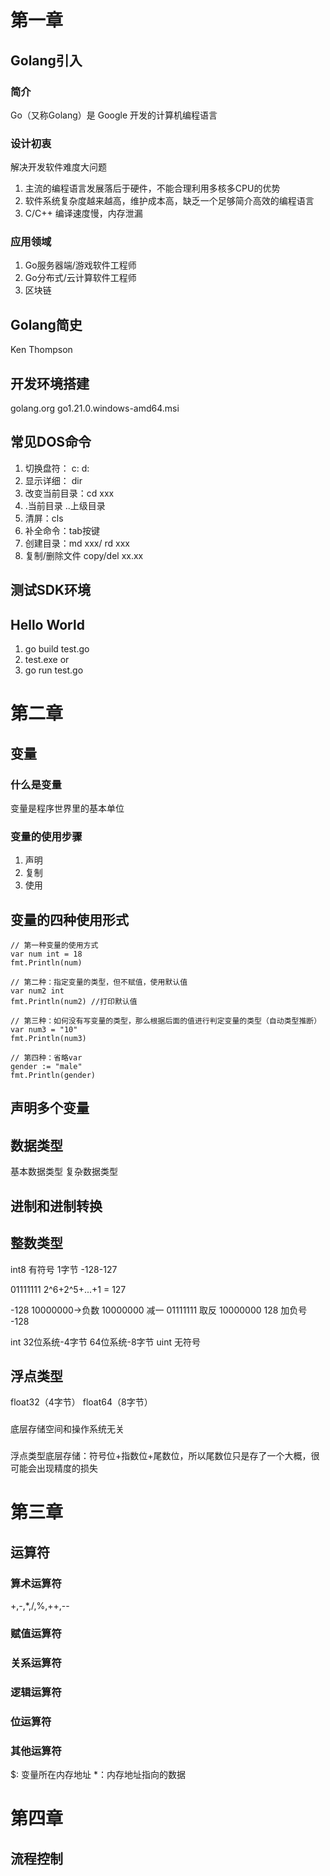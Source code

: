 # 第一章

## Golang引入

### 简介

Go（又称Golang）是 Google 开发的计算机编程语言

### 设计初衷
解决开发软件难度大问题
1. 主流的编程语言发展落后于硬件，不能合理利用多核多CPU的优势
2. 软件系统复杂度越来越高，维护成本高，缺乏一个足够简介高效的编程语言
3. C/C++ 编译速度慢，内存泄漏

### 应用领域
1. Go服务器端/游戏软件工程师
2. Go分布式/云计算软件工程师
3. 区块链


## Golang简史
Ken Thompson

## 开发环境搭建
golang.org go1.21.0.windows-amd64.msi

## 常见DOS命令
1. 切换盘符： c: d:
2. 显示详细： dir
3. 改变当前目录：cd xxx
4. .当前目录 ..上级目录
5. 清屏：cls
6. 补全命令：tab按键
7. 创建目录：md xxx/ rd xxx
8. 复制/删除文件 copy/del xx.xx

## 测试SDK环境

## Hello World
1. go build test.go
2. test.exe
or
1. go run test.go


# 第二章

## 变量

### 什么是变量
变量是程序世界里的基本单位

### 变量的使用步骤
1. 声明
2. 复制
3. 使用

## 变量的四种使用形式
	// 第一种变量的使用方式
	var num int = 18
	fmt.Println(num)

	// 第二种：指定变量的类型，但不赋值，使用默认值
	var num2 int
	fmt.Println(num2) //打印默认值

	// 第三种：如何没有写变量的类型，那么根据后面的值进行判定变量的类型（自动类型推断）
	var num3 = "10"
	fmt.Println(num3)

	// 第四种：省略var
	gender := "male"
	fmt.Println(gender)

## 声明多个变量

## 数据类型
基本数据类型 复杂数据类型

## 进制和进制转换

## 整数类型
int8 有符号 1字节 -128-127

01111111 2^6+2^5+...+1 = 127

-128
10000000->负数
10000000 减一
01111111
取反
10000000 128
加负号 -128


int 32位系统-4字节 64位系统-8字节
uint 无符号 

## 浮点类型
float32（4字节） float64（8字节）
###
底层存储空间和操作系统无关
###
浮点类型底层存储：符号位+指数位+尾数位，所以尾数位只是存了一个大概，很可能会出现精度的损失


# 第三章

## 运算符

### 算术运算符
+,-,*,/,%,++,--

### 赋值运算符

### 关系运算符

### 逻辑运算符

### 位运算符

### 其他运算符
$: 变量所在内存地址
*：内存地址指向的数据

# 第四章

## 流程控制
